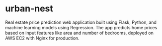 # urban-nest
Real estate price prediction web application built using Flask, Python, and machine learning models using Regression. The app predicts home prices based on input features like area and number of bedrooms, deployed on AWS EC2 with Nginx for production.

